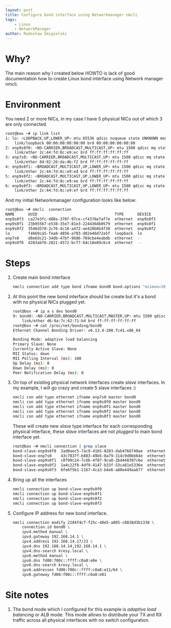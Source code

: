 ```yaml
---
layout: post
title: Configure bond interface using Networkmanager nmcli
tags:
    - Linux
    - NetworkManager
author: Radosław Śmigielski
---
```


Why?
====
The main reason why I created below HOWTO is lack of good documentation
how to create Linux bond interface using Network manager nmcli.

Environment
===========
You need 2 or more NICs, in my case I have 5 physical NICs out of which 3 are only connected.
```bash
root@box ~# ip link list
1: lo: <LOOPBACK,UP,LOWER_UP> mtu 65536 qdisc noqueue state UNKNOWN mode DEFAULT group default qlen 1000
    link/loopback 00:00:00:00:00:00 brd 00:00:00:00:00:00
2: enp9s0f0: <NO-CARRIER,BROADCAST,MULTICAST,UP> mtu 1500 qdisc mq state DOWN mode DEFAULT group default qlen 1000
    link/ether 2c:44:fd:8c:e9:ec brd ff:ff:ff:ff:ff:ff
3: enp7s0: <NO-CARRIER,BROADCAST,MULTICAST,UP> mtu 1500 qdisc mq state DOWN mode DEFAULT group default qlen 1000
    link/ether 04:92:26:da:4b:f2 brd ff:ff:ff:ff:ff:ff
4: enp9s0f1: <BROADCAST,MULTICAST,UP,LOWER_UP> mtu 1500 qdisc mq state UP mode DEFAULT group default qlen 1000
    link/ether 2c:44:fd:8c:e9:ed brd ff:ff:ff:ff:ff:ff
5: enp9s0f2: <BROADCAST,MULTICAST,UP,LOWER_UP> mtu 1500 qdisc mq state UP mode DEFAULT group default qlen 1000
    link/ether 2c:44:fd:8c:e9:ee brd ff:ff:ff:ff:ff:ff
6: enp9s0f3: <BROADCAST,MULTICAST,UP,LOWER_UP> mtu 1500 qdisc mq state UP mode DEFAULT group default qlen 1000
    link/ether 2c:44:fd:8c:e9:ef brd ff:ff:ff:ff:ff:ff
```

And my initial Networkmanager configuration looks like below:
```bash
root@box ~# nmcli  connection
NAME      UUID                                  TYPE      DEVICE
enp9s0f3  ca27e3fc-d80a-370f-97ce-cf4376e7af7e  ethernet  enp9s0f3
enp9s0f1  23b95567-e538-35e7-81e3-224436db0579  ethernet  enp9s0f1
enp9s0f2  3546d570-2c76-4c18-a472-ae420b8b4f30  ethernet  enp9s0f2
lo        f4669ca5-fea8-4856-a703-d02e46d72a5f  loopback  lo
enp7s0    d8e6dc21-34db-47bf-9686-769cbe4eabdb  ethernet  --
enp9s0f0  d283abf6-2821-4572-bcf7-64c18e89c6c4  ethernet  --
```

Steps
=====
1. Create main bond interface
   ```bash
   nmcli connection add type bond ifname bond0 bond.options "miimon=100,mode=balance-alb"
   ```
1. At this point the new bond interface should be create but it's a bond with no physical NICs plugged yet.
   ```bash
   root@box ~# ip a s dev bond0
   9: bond0: <NO-CARRIER,BROADCAST,MULTICAST,MASTER,UP> mtu 1500 qdisc noqueue state DOWN group default qlen 1000
       link/ether d6:9a:7c:62:71:b4 brd ff:ff:ff:ff:ff:ff
   root@box ~# cat /proc/net/bonding/bond0
   Ethernet Channel Bonding Driver: v6.13.4-200.fc41.x86_64
   
   Bonding Mode: adaptive load balancing
   Primary Slave: None
   Currently Active Slave: None
   MII Status: down
   MII Polling Interval (ms): 100
   Up Delay (ms): 0
   Down Delay (ms): 0
   Peer Notification Delay (ms): 0
   ```
1. On top of existing physical network interfaces create _slave_ interfaces. In my example,
   I will go crazy and create 5 slave interfaces :)
   ```bash
   nmcli con add type ethernet ifname enp7s0 master bond0
   nmcli con add type ethernet ifname enp9s0f0 master bond0
   nmcli con add type ethernet ifname enp9s0f1 master bond0
   nmcli con add type ethernet ifname enp9s0f2 master bond0
   nmcli con add type ethernet ifname enp9s0f3 master bond0
   ```
   These will create new _slave_ type interface for each corresponding physical interface,
   these _slave_ interfaces are not _plugged_ to main bond interface yet.
   ```bash
   root@box ~# nmcli connection | grep slave
   bond-slave-enp9s0f0  2ad0aec5-7ac9-41b5-8283-dab4766740ae  ethernet  enp9s0f0
   bond-slave-enp7s0    43c7837f-b883-49b5-8a79-314c9d0bb64e  ethernet  --
   bond-slave-enp9s0f1  c0f99c24-7c6b-4f07-9ca8-2bd448397c6e  ethernet  --
   bond-slave-enp9s0f2  1a4c22f8-4df9-4147-b33f-53ca81e5336e  ethernet  --
   bond-slave-enp9s0f3  6fe6f5b1-2167-4ca3-b4e6-a80e449aa677  ethernet  --
   ```
1. Bring up all the interfaces
   ```bash
   nmcli connection up bond-slave-enp9s0f0
   nmcli connection up bond-slave-enp9s0f1
   nmcli connection up bond-slave-enp9s0f2
   nmcli connection up bond-slave-enp9s0f3
   ```
1. Configure IP address for new bond interface.
   ```bash
   nmcli connection modify 2284f4cf-f25c-48e5-a805-c0838d3b1338 \
       connection.id bond0 \
       ipv4.method manual \
       ipv4.gateway 192.168.14.1 \
       ipv4.address 192.168.14.17/23 \
       ipv4.dns 192.168.14.14,192.168.14.1 \
       ipv4.dns-search kresy.local \
       ipv6.method manual \
       ipv6.dns fd00:f00c::ffff:c0a8:e0e \
       ipv6.dns-search kresy.local \
       ipv6.addresses fd00:f00c::ffff:c0a8:e11/64 \
       ipv6.gateway fd00:f00c::ffff:c0a8:e01
   ```

Site notes
==========
1. The bond mode which I configured for this example is _adaptive load balancing_
   or ALB mode. This mode allows to distribute your TX and RX traffic across all
   physical interfaces with no switch configuration.

